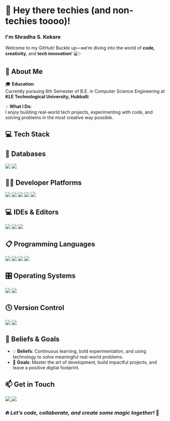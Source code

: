 # 👋 Hey there techies (and non-techies toooo)!  
### I'm **Shradha S. Kekare** 
Welcome to my GitHub! Buckle up—we’re diving into the world of **code, creativity**, and **tech innovation**! 💻✨



## 🚀 About Me

🎓 **Education**:  
Currently pursuing 6th Semester of B.E. in Computer Science Engineering at **KLE Technological University, Hubballi**

💡 **What I Do**:  
I enjoy building real-world tech projects, experimenting with code, and solving problems in the most creative way possible.



## 💻 Tech Stack







## 💾 Databases
<p>
  <img src="https://img.shields.io/badge/MongoDB-47A248?style=for-the-badge&logo=mongodb&logoColor=white"/>
  <img src="https://img.shields.io/badge/MySQL-00758F?style=for-the-badge&logo=mysql&logoColor=white"/>
</p>



## 🧑‍💻 Developer Platforms
<p>
  <img src="https://img.shields.io/badge/Hackerrank-2EC866?style=for-the-badge&logo=hackerrank&logoColor=white"/>
  <img src="https://img.shields.io/badge/LeetCode-FFA116?style=for-the-badge&logo=leetcode&logoColor=black"/>
  <img src="https://img.shields.io/badge/Kaggle-20BEFF?style=for-the-badge&logo=kaggle&logoColor=white"/>
  <img src="https://img.shields.io/badge/GeeksforGeeks-2F8D46?style=for-the-badge&logo=geeksforgeeks&logoColor=white"/>
  <img src="https://img.shields.io/badge/Postman-FF6C37?style=for-the-badge&logo=postman&logoColor=white"/>
</p>




## 💻 IDEs & Editors
<p>
  <img src="https://img.shields.io/badge/Jupyter Notebook-F37626?style=for-the-badge&logo=jupyter&logoColor=white"/>
  <img src="https://img.shields.io/badge/VS Code-007ACC?style=for-the-badge&logo=visualstudiocode&logoColor=white"/>
  <img src="https://img.shields.io/badge/Code::Blocks-006CB6?style=for-the-badge&logo=code-blocks&logoColor=white"/>
</p>



## 📋 Programming Languages
<p>
  <img src="https://img.shields.io/badge/C-00599C?style=for-the-badge&logo=c&logoColor=white"/>
  <img src="https://img.shields.io/badge/C++-004482?style=for-the-badge&logo=cplusplus&logoColor=white"/>
  <img src="https://img.shields.io/badge/Java-ED8B00?style=for-the-badge&logo=java&logoColor=white"/>
  <img src="https://img.shields.io/badge/Python-3776AB?style=for-the-badge&logo=python&logoColor=white"/>
 
</p>



## 🎛️ Operating Systems
<p>
  <img src="https://img.shields.io/badge/Windows-0078D6?style=for-the-badge&logo=windows&logoColor=white"/>
  <img src="https://img.shields.io/badge/Ubuntu-E95420?style=for-the-badge&logo=ubuntu&logoColor=white"/>
</p>



## 🕓 Version Control
<p>
  <img src="https://img.shields.io/badge/Git-F05032?style=for-the-badge&logo=git&logoColor=white"/>
  <img src="https://img.shields.io/badge/GitHub-181717?style=for-the-badge&logo=github&logoColor=white"/>
  
</p>








## 🌟 Beliefs & Goals

- 💡 **Beliefs**: Continuous learning, bold experimentation, and using technology to solve meaningful real-world problems.
- 🎯 **Goals**: Master the art of development, build impactful projects, and leave a positive digital footprint.





## 📫 Get in Touch

<p>
  <a href="kenkreshraddha92@gmail.com">
    <img src="https://img.shields.io/badge/Gmail-D14836?style=for-the-badge&logo=gmail&logoColor=white"/>
  </a>
  <a href="https://www.linkedin.com/in/shradha-kekare-b33862298" target="_blank">
    <img src="https://img.shields.io/badge/LinkedIn-0A66C2?style=for-the-badge&logo=linkedin&logoColor=white"/>
  </a>
</p>




### 🔥 *Let’s code, collaborate, and create some magic together!* 🚀
